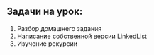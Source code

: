 ## Задачи на урок:

1. Разбор домашнего задания
2. Написание собственной версии LinkedList
3. Изучение рекурсии







